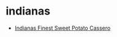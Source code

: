 # indianas

 * [Indianas Finest Sweet Potato Cassero](index/i/indianas-finest-sweet-potato-cassero.json)
